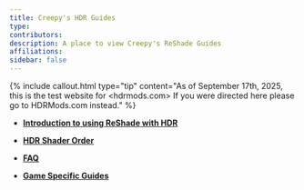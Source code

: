 ```yaml
---
title: Creepy's HDR Guides
type:
contributors: 
description: A place to view Creepy's ReShade Guides
affiliations: 
sidebar: false
---
```


{% include callout.html type="tip" content="As of September 17th, 2025, this is the test website for <hdrmods.com>  If you were directed here please go to HDRMods.com instead." %}

- [**Introduction to using ReShade with HDR**](Introduction-to-using-ReShade-with-HDR)

- [**HDR Shader Order**](HDR-Shader-Order)

- [**FAQ**](FAQ)

- [**Game Specific Guides**](Game-Specific-Guides-Index)